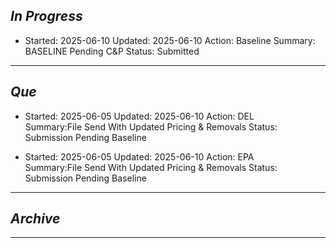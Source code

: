 
## *In Progress*

- Started: 2025-06-10
  Updated: 2025-06-10
  Action: Baseline
  Summary: BASELINE Pending C&P
  Status: Submitted 

--------------------

## *Que*

- Started: 2025-06-05
  Updated: 2025-06-10
  Action: DEL  
  Summary:File Send With Updated Pricing & Removals
  Status: Submission Pending Baseline

- Started: 2025-06-05
  Updated: 2025-06-10
  Action: EPA  
  Summary:File Send With Updated Pricing & Removals
  Status: Submission Pending Baseline

---------------------------

## *Archive*

---------------------------
